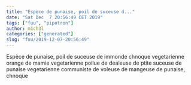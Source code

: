 ```yaml
---
title: "Espèce de punaise, poil de suceuse d..."
date: "Sat Dec  7 20:56:49 CET 2019"
tags: ["fuu", "pipotron"]
author: m1ch3l
categories: ["generated"]
slug: "fuu/2019-12-07-20:56:49"
---
```


Espèce de punaise, poil de suceuse de immonde chnoque vegetarienne orange de mamie vegetarienne poilue de dealeuse de ptite suceuse de punaise vegetarienne communiste de voleuse de mangeuse de punaise, chnoque
